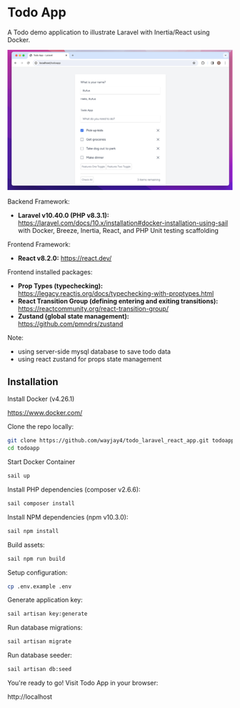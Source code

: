 # Todo App

A Todo demo application to illustrate Laravel with Inertia/React using Docker.

![TodoApp_screenshot.png](public/images/TodoApp_screenshot.png)

Backend Framework:
- **Laravel v10.40.0 (PHP v8.3.1):** https://laravel.com/docs/10.x/installation#docker-installation-using-sail
with Docker, Breeze, Inertia, React, and PHP Unit testing scaffolding

Frontend Framework:
- **React v8.2.0:** https://react.dev/

Frontend installed packages:
- **Prop Types (typechecking):** https://legacy.reactjs.org/docs/typechecking-with-proptypes.html
- **React Transition Group (defining entering and exiting transitions):** https://reactcommunity.org/react-transition-group/
- **Zustand (global state management):** https://github.com/pmndrs/zustand

Note:
- using server-side mysql database to save todo data
- using react zustand for props state management

## Installation

Install Docker (v4.26.1)

https://www.docker.com/

Clone the repo locally:

```sh
git clone https://github.com/wayjay4/todo_laravel_react_app.git todoapp
cd todoapp
```

Start Docker Container

```sh
sail up
```

Install PHP dependencies (composer v2.6.6):

```sh
sail composer install
```

Install NPM dependencies (npm v10.3.0):

```sh
sail npm install
```

Build assets:

```sh
sail npm run build
```

Setup configuration:

```sh
cp .env.example .env
```

Generate application key:

```sh
sail artisan key:generate
```

Run database migrations:

```sh
sail artisan migrate
```

Run database seeder:

```sh
sail artisan db:seed
```

You're ready to go! Visit Todo App in your browser:

http://localhost

